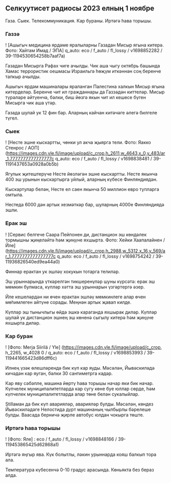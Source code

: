 ## Селкуутисет радиосы 2023 елның 1 ноябре

Газа. Сыек. Телекоммуникация. Кар бураны. Иртәгә һава торышы.

### Газзә

! [Ашыгыч медицина ярдәме яралыларны Газадан Мисыр ягына китерә. Фото: Хайтам Имад / ЭПА] q_auto: eco / f_auto / fl_lossy / v1698852282 / 39-1194530654258b7aaf7a)

Газадан Мисырга Рафах чиге ачылды. Чик аша чыгу октябрь башында Хамас террористик оешмасы Израильгә һөҗүм иткәннән соң беренче тапкыр ачылды.

Ашыгыч ярдәм машиналары яраланган Палестина халкын Мисыр ягына китерделәр. Беренче чит ил гражданнары да Газзәдән киттеләр. Мисыр түрәләре әйтүенчә, бәлки, биш йөзгә якын чит ил кешесе бүген Мисырга чик аша үтәр.

Газада шулай ук 12 фин бар. Аларның кайчан китәчәге әлегә билгеле түгел.

### Сыек

! [Несте эшне кыскартты, чөнки ул акча җыярга тели. Фото: Яакко Стенрос / АОП] (https://images.cdn.yle.fi/image/upload/c_crop,h_2611,w_4643,x_0,y_483/ar_1.7777777777777777c q_auto: eco / f_auto / fl_lossy / v1698838481 / 39-1191437653a0928a0b5b)

Ягулык җитештерүче Несте йөзләгән эшне кыскартты. Несте якынча 400 эш урынын кыскартырга уйлый, аларның күбесе Финляндиядән.

Кыскартулар белән, Несте ел саен якынча 50 миллион евро тупларга омтыла.

Нестеда 6000 дән артык хезмәткәр бар, шуларның 4000е Финляндиядә эшли.

### Ерак эш

! [Сервис белгече Саара Пейпонен ди, дистанцион эш көндәлек тормышны җиңеләйтә һәм җиңүне яхшырта. Фото: Хейки Хаапалайнен / Йле] (https://images.cdn.yle.fi/image/upload/c_crop,h_2988,w_5312,x_16,y_569/ar_1.7777777777777777c q_auto: eco / f_auto / fl_lossy / v1698754242 / 39-11936826540ed9ea44a0)

Финнар ерактан ук эшләү хокукын тотарга телиләр.

Эш урыннарында үткәрелгән тикшеренүләр шуны күрсәтә: ерак эш мөмкин булмаса, күпләр хәтта эш урыннарын үзгәртергә әзер.

Йле кешеләрдән ни өчен ерактан эшләү мөмкинлеге алар өчен мөһимлеген әйтүне сорады. Меңнән артык җавап килде.

Күпләр эш тынычлыгы өйдә эшкә караганда яхшырак диләр. Күпләр шулай ук дистанцион эшнең эш көненә сыгылу китерә һәм җиңүне яхшырта диләр.

### Кар буран

! [Фото: Merja Siirilä / Yle] (https://images.cdn.yle.fi/image/upload/c_crop, h_2265, w_4028 0 / q_auto: eco / f_auto / fl_lossy / v1698853993 / 39-119441665423d86dff6c)

Илнең үзәк өлешләрендә бик күп кар яуды. Мәсәлән, Йывәскиләдә кичәдән кар яуган, бәлки 30 сантиметрга кадәр.

Кар яву сәбәпле, машина йөртү һава торышы начар яки бик начар. Күпчелек муниципалитетларда кар сугу көне буе юллар сөрде, һәм күпчелек муниципалитетларда алар төне белән сукалыйлар.

Stillаман да бик күп аварияләр, аварияләр булды. Мәсәлән, көндез Йывәскиләдәге Нелостида дүрт машинаның чылбырлы бәрелеше булды. Ваасада берничә җирле автобус юлдан чокырга төште.

### Иртәгә һава торышы

! [Фото: Яле] : eco / f_auto / fl_lossy / v1698848166 / 39-119453865425d62868a1)

Иртәгә яңгыр ява. Күк болытлы, ләкин урыннарда кояш балкып тора ала.

Температура күбесенчә 0-10 градус арасында. Көньякта без бераз алда.